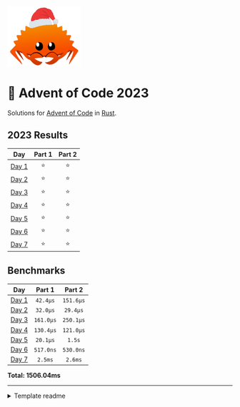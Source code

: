 <img src="./.assets/christmas_ferris.png" width="164">

# 🎄 Advent of Code 2023

Solutions for [Advent of Code](https://adventofcode.com/) in [Rust](https://www.rust-lang.org/).

<!--- advent_readme_stars table --->
## 2023 Results

| Day | Part 1 | Part 2 |
| :---: | :---: | :---: |
| [Day 1](https://adventofcode.com/2023/day/1) | ⭐ | ⭐ |
| [Day 2](https://adventofcode.com/2023/day/2) | ⭐ | ⭐ |
| [Day 3](https://adventofcode.com/2023/day/3) | ⭐ | ⭐ |
| [Day 4](https://adventofcode.com/2023/day/4) | ⭐ | ⭐ |
| [Day 5](https://adventofcode.com/2023/day/5) | ⭐ | ⭐ |
| [Day 6](https://adventofcode.com/2023/day/6) | ⭐ | ⭐ |
| [Day 7](https://adventofcode.com/2023/day/7) | ⭐ | ⭐ |
<!--- advent_readme_stars table --->

<!--- benchmarking table --->
## Benchmarks

| Day | Part 1 | Part 2 |
| :---: | :---: | :---:  |
| [Day 1](./src/bin/01.rs) | `42.4µs` | `151.6µs` |
| [Day 2](./src/bin/02.rs) | `32.0µs` | `29.4µs` |
| [Day 3](./src/bin/03.rs) | `161.0µs` | `250.1µs` |
| [Day 4](./src/bin/04.rs) | `130.4µs` | `121.0µs` |
| [Day 5](./src/bin/05.rs) | `20.1µs` | `1.5s` |
| [Day 6](./src/bin/06.rs) | `517.0ns` | `530.0ns` |
| [Day 7](./src/bin/07.rs) | `2.5ms` | `2.6ms` |

**Total: 1506.04ms**
<!--- benchmarking table --->

---

<details>
<summary>Template readme</summary>

## Template setup

This template supports all major OS (macOS, Linux, Windows).

### Create your repository 📝

1.  Open [the template repository](https://github.com/fspoettel/advent-of-code-rust) on Github.
2.  Click [Use this template](https://github.com/fspoettel/advent-of-code-rust/generate) and create your repository.
3.  Clone your repository to your computer.
4.  If you are solving a previous year's advent of code, change the `AOC_YEAR` variable in `.cargo/config.toml` to reflect the year you are solving.

### Setup rust 💻

1.  Install the [Rust toolchain](https://www.rust-lang.org/tools/install).
2.  (recommended) Install the [rust-analyzer](https://rust-analyzer.github.io/manual.html) extension for your code editor.
3.  (optional) Install a native debugger. If you are using VS Code, [CodeLLDB](https://marketplace.visualstudio.com/items?itemName=vadimcn.vscode-lldb) is a good option.

---

✨ You can start solving puzzles now! Head to the [Usage section](#usage) to see how to use this template. If you like, you can configure [some optional features](#optional-template-features).

## Usage

### Scaffold a day

```sh
# example: `cargo scaffold 1`
cargo scaffold <day>

# output:
# Created module file "src/bin/01.rs"
# Created empty input file "data/inputs/01.txt"
# Created empty example file "data/examples/01.txt"
# ---
# 🎄 Type `cargo solve 01` to run your solution.
```

Individual solutions live in the `./src/bin/` directory as separate binaries. _Inputs_ and _examples_ live in the the `./data` directory.

Every [solution](https://github.com/fspoettel/advent-of-code-rust/blob/main/src/template.txt) has _tests_ referencing its _example_ file in `./data/examples`. Use these tests to develop and debug your solutions against the example input. In VS Code, `rust-analyzer` will display buttons for running / debugging these unit tests above the unit test blocks.

> [!TIP]
> If a day has different example inputs for both parts, you can use the `read_file_part()` helper in your tests instead of `read_file()`. For example, if this applies to day 1, you can create a second example file `01-2.txt` and invoke the helper like `let result = part_two(&advent_of_code::template::read_file_part("examples", DAY, 2));` to read it in `test_part_two`.

### Download input & description for a day

> [!IMPORTANT] 
> This requires [installing the aoc-cli crate](#configure-aoc-cli-integration).

You can automatically download puzzle inputs and description by either appending the `--download` flag to `scaffold` (e.g. `cargo scaffold 4 --download`) or with the separate `download` command:

```sh
# example: `cargo download 1`
cargo download <day>

# output:
# [INFO  aoc] 🎄 aoc-cli - Advent of Code command-line tool
# [INFO  aoc_client] 🎅 Saved puzzle to 'data/puzzles/01.md'
# [INFO  aoc_client] 🎅 Saved input to 'data/inputs/01.txt'
# ---
# 🎄 Successfully wrote input to "data/inputs/01.txt".
# 🎄 Successfully wrote puzzle to "data/puzzles/01.md".
```

### Run solutions for a day

```sh
# example: `cargo solve 01`
cargo solve <day>

# output:
#     Finished dev [unoptimized + debuginfo] target(s) in 0.13s
#     Running `target/debug/01`
# Part 1: 42 (166.0ns)
# Part 2: 42 (41.0ns)
```

The `solve` command runs your solution against real puzzle inputs. To run an optimized build of your code, append the `--release` flag as with any other rust program.

By default, `solve` executes your code once and shows the execution time. If you append the `--time` flag to the command, the runner will run your code between `10` and `10.000` times (depending on execution time of first execution) and print the average execution time.

For example, running a benchmarked, optimized execution of day 1 would look like `cargo solve 1 --release --time`. Displayed _timings_ show the raw execution time of your solution without overhead like file reads.

#### Submitting solutions

> [!IMPORTANT]
> This requires [installing the aoc-cli crate](#configure-aoc-cli-integration).

In order to submit part of a solution for checking, append the `--submit <part>` option to the `solve` command.

### Run all solutions

```sh
cargo all

# output:
#     Running `target/release/advent_of_code`
# ----------
# | Day 01 |
# ----------
# Part 1: 42 (19.0ns)
# Part 2: 42 (19.0ns)
# <...other days...>
# Total: 0.20ms
```

This runs all solutions sequentially and prints output to the command-line. Same as for the `solve` command, the `--release` flag runs an optimized build.

#### Update readme benchmarks

The template can output a table with solution times to your readme. In order to generate a benchmarking table, run `cargo time`. If everything goes well, the command will output "_Successfully updated README with benchmarks._" after the execution finishes and the readme will be updated.

Please note that these are not "scientific" benchmarks, understand them as a fun approximation. 😉 Timings, especially in the microseconds range, might change a bit between invocations.

### Run all tests

```sh
cargo test
```

To run tests for a specific day, append `--bin <day>`, e.g. `cargo test --bin 01`. You can further scope it down to a specific part, e.g. `cargo test --bin 01 part_one`.

### Format code

```sh
cargo fmt
```

### Lint code

```sh
cargo clippy
```

### Read puzzle description in terminal

> [!IMPORTANT]
> This command requires [installing the aoc-cli crate](#configure-aoc-cli-integration).

```sh
# example: `cargo read 1`
cargo read <day>

# output:
# Loaded session cookie from "/Users/<snip>/.adventofcode.session".
# Fetching puzzle for day 1, 2022...
# ...the input...
```

## Optional template features

### Configure aoc-cli integration

1. Install [`aoc-cli`](https://github.com/scarvalhojr/aoc-cli/) via cargo: `cargo install aoc-cli --version 0.12.0`
2. Create an `.adventofcode.session` file in your home directory and paste your session cookie. To retrieve the session cookie, press F12 anywhere on the Advent of Code website to open your browser developer tools. Look in _Cookies_ under the _Application_ or _Storage_ tab, and copy out the `session` cookie value. [^1]

Once installed, you can use the [download command](#download-input--description-for-a-day), the read command, and automatically submit solutions via the [`--submit` flag](#submitting-solutions).

### Automatically track ⭐️ progress in the readme

This template includes [a Github action](https://github.com/k2bd/advent-readme-stars) that automatically updates the readme with your advent of code progress.

To enable it, complete the following steps:

#### 1. Create a private leaderboard

Go to the leaderboard page of the year you want to track and click _Private Leaderboard_. If you have not created a leaderboard yet, create one by clicking _Create It_. Your leaderboard should be accessible under `https://adventofcode.com/{year}/leaderboard/private/view/{aoc_user_id}`.

#### 2. Set repository secrets

Go to the _Secrets_ tab in your repository settings and create the following secrets:

-   `AOC_USER_ID`: Go to [this page](https://adventofcode.com/settings) and copy your user id. It's the number behind the `#` symbol in the first name option. Example: `3031`.
-   `AOC_YEAR`: the year you want to track. Example: `2021`.
-   `AOC_SESSION`: an active session[^2] for the advent of code website. To get this, press F12 anywhere on the Advent of Code website to open your browser developer tools. Look in your Cookies under the Application or Storage tab, and copy out the `session` cookie.

Go to the _Variables_ tab in your repository settings and create the following variable:

-   `AOC_ENABLED`: This variable controls whether the workflow is enabled. Set it to `true` to enable the progress tracker. After you complete AoC or no longer work on it, you can set this to `false` to disable the CI.

✨ You can now run this action manually via the _Run workflow_ button on the workflow page. If you want the workflow to run automatically, uncomment the `schedule` section in the `readme-stars.yml` workflow file or add a `push` trigger.

### Check code formatting / clippy lints in CI

Uncomment the respective sections in the `ci.yml` workflow.

### Use VS Code to debug your code

1.  Install [rust-analyzer](https://marketplace.visualstudio.com/items?itemName=rust-lang.rust-analyzer) and [CodeLLDB](https://marketplace.visualstudio.com/items?itemName=vadimcn.vscode-lldb).
2.  Set breakpoints in your code. [^3]
3.  Click _Debug_ next to the unit test or the _main_ function. [^4]
4.  The debugger will halt your program at the specific line and allow you to inspect the local stack. [^5]

## Useful crates

-   [itertools](https://crates.io/crates/itertools): Extends iterators with extra methods and adaptors. Frequently useful for aoc puzzles.
-   [regex](https://crates.io/crates/regex): Official regular expressions implementation for Rust.

A curated list of popular crates can be found on [blessred.rs](https://blessed.rs/crates).

Do you have aoc-specific crate recommendations? [Share them!](https://github.com/fspoettel/advent-of-code-rust/edit/main/README.md)

## Common pitfalls

-   **Integer overflows:** This template uses 32-bit integers by default because it is generally faster - for example when packed in large arrays or structs - than using 64-bit integers everywhere. For some problems, solutions for real input might exceed 32-bit integer space. While this is checked and panics in `debug` mode, integers [wrap](https://doc.rust-lang.org/book/ch03-02-data-types.html#integer-overflow) in `release` mode, leading to wrong output when running your solution.
</details>
